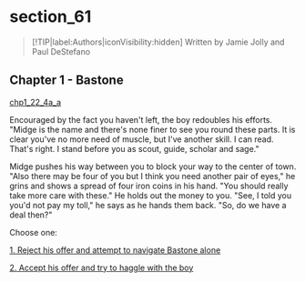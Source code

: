 
# section_61

>[!TIP|label:Authors|iconVisibility:hidden]
>Written by Jamie Jolly and Paul DeStefano

## Chapter 1 - Bastone

[chp1_22_4a_a](../../decomp/app/src/main/res/raw/chp1_22_4a_a.mp3 ':include :type=audio')

Encouraged by the fact you haven't left, the boy redoubles his efforts. "Midge is the name and there's none finer to see you round these parts. It is clear you've no more need of muscle, but I've another skill. I can read. That's right. I stand before you as scout, guide, scholar and sage."

Midge pushes his way between you to block your way to the center of town. "Also there may be four of you but I think you need another pair of eyes," he grins and shows a spread of four iron coins in his hand. "You should really take more care with these." He holds out the money to you. "See, I told you you'd not pay my toll," he says as he hands them back. "So, do we have a deal then?"


Choose one:

[1. Reject his offer and attempt to navigate Bastone alone](output/chapter1/section_64.md)

[2. Accept his offer and try to haggle with the boy](output/chapter1/section_62.md)


